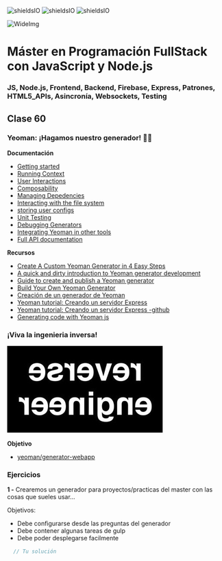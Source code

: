 ![shieldsIO](https://img.shields.io/github/issues/Fictizia/Master-en-programacion-fullstack-con-JavaScript-y-Node.js_ed3.svg)
![shieldsIO](https://img.shields.io/github/forks/Fictizia/Master-en-programacion-fullstack-con-JavaScript-y-Node.js_ed3.svg)
![shieldsIO](https://img.shields.io/github/stars/Fictizia/Master-en-programacion-fullstack-con-JavaScript-y-Node.js_ed3.svg)

![WideImg](http://fictizia.com/img/github/Fictizia-plan-estudios-github.jpg)

# Máster en Programación FullStack con JavaScript y Node.js
### JS, Node.js, Frontend, Backend, Firebase, Express, Patrones, HTML5_APIs, Asincronía, Websockets, Testing

## Clase 60

### Yeoman: ¡Hagamos nuestro generador! :muscle::muscle:

**Documentación**
- [Getting started](http://yeoman.io/authoring/index.html)
- [Running Context](http://yeoman.io/authoring/running-context.html)
- [User Interactions](http://yeoman.io/authoring/user-interactions.html)
- [Composability](http://yeoman.io/authoring/composability.html)
- [Managing Depedencies](http://yeoman.io/authoring/dependencies.html)
- [Interacting with the file system](http://yeoman.io/authoring/file-system.html)
- [storing user configs](http://yeoman.io/authoring/storage.html)
- [Unit Testing](http://yeoman.io/authoring/testing.html)
- [Debugging Generators](http://yeoman.io/authoring/debugging.html)
- [Integrating Yeoman in other tools](http://yeoman.io/authoring/integrating-yeoman.html)
- [Full API documentation](http://yeoman.io/generator/)

**Recursos**
- [Create A Custom Yeoman Generator in 4 Easy Steps](https://scotch.io/tutorials/create-a-custom-yeoman-generator-in-4-easy-steps)
- [A quick and dirty introduction to Yeoman generator development](https://benclinkinbeard.com/posts/a-quick-and-dirty-introduction-to-yeoman-generator-development/)
- [Guide to create and publish a Yeoman generator](https://medium.com/@vallejos/yeoman-guide-adea4d6ea1e3)
- [Build Your Own Yeoman Generator](https://code.tutsplus.com/tutorials/build-your-own-yeoman-generator--cms-20040)
- [Creación de un generador de Yeoman](https://www.adictosaltrabajo.com/2016/01/15/creacion-de-un-generador-de-yeoman/)
- [Yeoman tutorial: Creando un servidor Express](https://rubenjgarcia.es/yeoman-tutorial-express/)
- [Yeoman tutorial: Creando un servidor Express -github](https://github.com/rubenjgarcia/yeoman-tutorial-express)
- [Generating code with Yeoman js](https://itnext.io/generating-code-with-yeoman-js-f13e0da87374)


### ¡Viva la ingenieria inversa!

![img](../assets/clase60/1b227b7a-e93b-4015-9d88-76737793360e.jpeg)

**Objetivo**
- [yeoman/generator-webapp](https://github.com/yeoman/generator-webapp)


### Ejercicios

**1 -** Crearemos un generador para proyectos/practicas del master con las cosas que sueles usar... 

Objetivos:
- Debe configurarse desde las preguntas del generador
- Debe contener algunas tareas de gulp
- Debe poder desplegarse facilmente

```javascript
  // Tu solución
```
